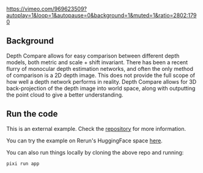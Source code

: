 <!--[metadata]
title = "Depth compare"
tags = ["2D", "3D", "HuggingFace", "Depth", "Pinhole camera"]
source = "https://github.com/pablovela5620/monoprior"
thumbnail = "https://static.rerun.io/depth-compare-thumbnail/270fdb11a2b6e85c69d83d52d475a5ec644de9df/480w.png"
thumbnail_dimensions = [480, 258]
-->


https://vimeo.com/969623509?autoplay=1&loop=1&autopause=0&background=1&muted=1&ratio=2802:1790

## Background
Depth Compare allows for easy comparison between different depth models, both metric and scale + shift invariant. There has been a recent flurry of monocular depth estimation networks, and often the only method of comparison is a 2D depth image. This does not provide the full scope of how well a depth network performs in reality. Depth Compare allows for 3D back-projection of the depth image into world space, along with outputting the point cloud to give a better understanding.

## Run the code
This is an external example. Check the [repository](https://github.com/pablovela5620/monoprior) for more information.

You can try the example on Rerun's HuggingFace space [here](https://huggingface.co/spaces/pablovela5620/depth-compare).

You can also run things locally by cloning the above repo and running:
```
pixi run app
```
